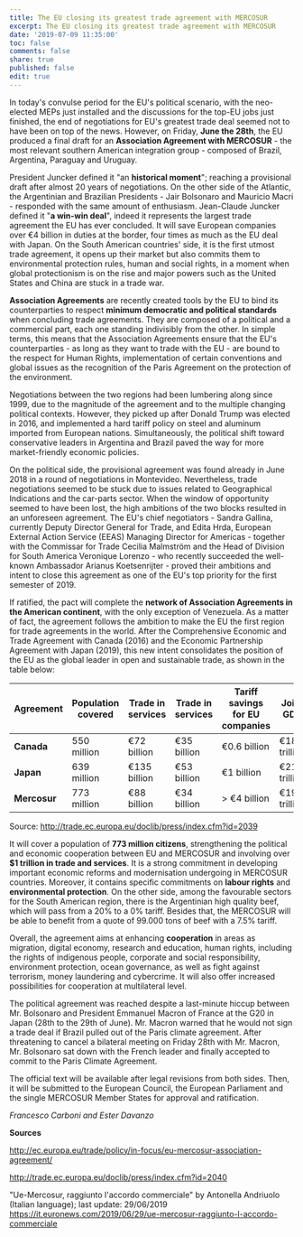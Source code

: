 ```yaml
---
title: The EU closing its greatest trade agreement with MERCOSUR
excerpt: The EU closing its greatest trade agreement with MERCOSUR
date: '2019-07-09 11:35:00'
toc: false
comments: false
share: true
published: false
edit: true
---
```

In today's convulse period for the EU's political scenario, with the neo-elected MEPs just installed and the discussions for the top-EU jobs just finished, the end of negotiations for EU's greatest trade deal seemed not to have been on top of the news. However, on Friday, **June the 28th**, the EU produced a final draft for an **Association Agreement with MERCOSUR** - the most relevant southern American integration group - composed of Brazil, Argentina, Paraguay and Uruguay.

President Juncker defined it "an **historical moment**"; reaching a provisional draft after almost 20 years of negotiations. On the other side of the Atlantic, the Argentinian and Brazilian Presidents - Jair Bolsonaro and Mauricio Macri - responded with the same amount of enthusiasm. Jean-Claude Juncker defined it "**a win-win deal**", indeed it represents the largest trade agreement the EU has ever concluded. It will save European companies over €4 billion in duties at the border, four times as much as the EU deal with Japan. On the South American countries' side, it is the first utmost trade agreement, it opens up their market but also commits them to environmental protection rules, human and social rights, in a moment when global protectionism is on the rise and major powers such as the United States and China are stuck in a trade war.

**Association Agreements** are recently created tools by the EU to bind its counterparties to respect **minimum democratic and political standards** when concluding trade agreements. They are composed of a political and a commercial part, each one standing indivisibly from the other. In simple terms, this means that the Association Agreements ensure that the EU's counterparties - as long as they want to trade with the EU - are bound to the respect for Human Rights, implementation of certain conventions and global issues as the recognition of the Paris Agreement on the protection of the environment.

Negotiations between the two regions had been lumbering along since 1999, due to the magnitude of the agreement and to the multiple changing political contexts. However, they picked up after Donald Trump was elected in 2016, and implemented a hard tariff policy on steel and aluminum imported from European nations. Simultaneously, the political shift toward conservative leaders in Argentina and Brazil paved the way for more market-friendly economic policies.

On the political side, the provisional agreement was found already in June 2018 in a round of negotiations in Montevideo. Nevertheless, trade negotiations seemed to be stuck due to issues related to Geographical Indications and the car-parts sector. When the window of opportunity seemed to have been lost, the high ambitions of the two blocks resulted in an unforeseen agreement. The EU's chief negotiators - Sandra Gallina, currently Deputy Director General for Trade, and Edita Hrda, European External Action Service (EEAS) Managing Director for Americas - together with the Commissar for Trade Cecilia Malmström and the Head of Division for South America Veronique Lorenzo - who recently succeeded the well-known Ambassador Arianus Koetsenrijter - proved their ambitions and intent to close this agreement as one of the EU's top priority for the first semester of 2019.

If ratified, the pact will complete the **network of Association Agreements in the American continent**, with the only exception of Venezuela. As a matter of fact, the agreement follows the ambition to make the EU the first region for trade agreements in the world. After the Comprehensive Economic and Trade Agreement with Canada (2016) and the Economic Partnership Agreement with Japan (2019), this new intent consolidates the position of the EU as the global leader in open and sustainable trade, as shown in the table below:

| **Agreement** | **Population covered** | **Trade in services** | **Trade in services** | **Tariff savings for EU companies** | **Joint GDP** |
| ------------- | ---------------------- | --------------------- | --------------------- | ----------------------------------- | ------------- |
| **Canada**    | 550 million            | €72 billion           | €35 billion           | €0.6 billion                        | €18 trillion  |
| **Japan**     | 639 million            | €135 billion          | €53 billion           | €1 billion                          | €21 trillion  |
| **Mercosur**  | 773 million            | €88 billion           | €34 billion           | \> €4 billion                       | €19 trillion  |

Source: <http://trade.ec.europa.eu/doclib/press/index.cfm?id=2039>

It will cover a population of **773 million citizens**, strengthening the political and economic cooperation between EU and MERCOSUR and involving over **$1 trillion in trade and services**. It is a strong commitment in developing important economic reforms and modernisation undergoing in MERCOSUR countries. Moreover, it contains specific commitments on **labour rights** and **environmental protection**. On the other side, among the favourable sectors for the South American region, there is the Argentinian high quality beef, which will pass from a 20% to a 0% tariff. Besides that, the MERCOSUR will be able to benefit from a quote of 99.000 tons of beef with a 7.5% tariff.

Overall, the agreement aims at enhancing **cooperation** in areas as migration, digital economy, research and education, human rights, including the rights of indigenous people, corporate and social responsibility, environment protection, ocean governance, as well as fight against terrorism, money laundering and cybercrime. It will also offer increased possibilities for cooperation at multilateral level.

The political agreement was reached despite a last-minute hiccup between Mr. Bolsonaro and President Emmanuel Macron of France at the G20 in Japan (28th to the 29th of June). Mr. Macron warned that he would not sign a trade deal if Brazil pulled out of the Paris climate agreement. After threatening to cancel a bilateral meeting on Friday 28th with Mr. Macron, Mr. Bolsonaro sat down with the French leader and finally accepted to commit to the Paris Climate Agreement.

The official text will be available after legal revisions from both sides. Then, it will be submitted to the European Council, the European Parliament and the single MERCOSUR Member States for approval and ratification.

_Francesco Carboni and Ester Davanzo_

**Sources**

<http://ec.europa.eu/trade/policy/in-focus/eu-mercosur-association-agreement/>

<http://trade.ec.europa.eu/doclib/press/index.cfm?id=2040>

"Ue-Mercosur, raggiunto l'accordo commerciale" by Antonella Andriuolo (Italian language); last update: 29/06/2019 <https://it.euronews.com/2019/06/29/ue-mercosur-raggiunto-l-accordo-commerciale>
